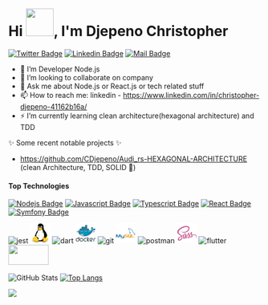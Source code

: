 <h1>Hi <img src="https://github.com/mitul3737/mitul3737/blob/main/Wave.gif" height="55px" width="55px">, I'm Djepeno Christopher</h1>

[![Twitter Badge](https://img.shields.io/badge/-@DjepenoC-1ca0f2?style=flat&labelColor=1ca0f1&logo=twitter&logoColor=white&link=https://twitter.com/DjepenoC)](https://twitter.com/DjepenoC) [![Linkedin Badge](https://img.shields.io/badge/-Christopher-0e76a8?style=flat&labelColor=0e76a8&logo=linkedin&logoColor=white)](https://www.linkedin.com/in/christopher-djepeno-41162b16a//) [![Mail Badge](https://img.shields.io/badge/-@Cdjepeno-e84393?style=flat&labelColor=e84393&logo=instagram&logoColor=white)](https://instagram.com/cdjepeno) 

- 🌱 I’m Developer Node.js
- 👯 I’m looking to collaborate on company
- 💬 Ask me about Node.js or React.js or tech related stuff 
- 📫 How to reach me: linkedin - https://www.linkedin.com/in/christopher-djepeno-41162b16a/
- ⚡ I’m currently learning clean architecture(hexagonal architecture) and TDD

✨ Some recent notable projects ✨
- https://github.com/CDjepeno/Audi_rs-HEXAGONAL-ARCHITECTURE (clean Architecture, TDD, SOLID 🚀)


#### Top Technologies

<!-- TODO: Make technologies links takes you to repositories -->

[![Nodejs Badge](https://img.shields.io/badge/-Node.js-3C873A?style=for-the-badge&labelColor=black&logo=node.js&logoColor=3C873A)](#)
[![Javascript Badge](https://img.shields.io/badge/-Javascript-F0DB4F?style=for-the-badge&labelColor=black&logo=javascript&logoColor=F0DB4F)](#) 
[![Typescript Badge](https://img.shields.io/badge/-Typescript-007acc?style=for-the-badge&labelColor=black&logo=typescript&logoColor=007acc)](#)
[![React Badge](https://img.shields.io/badge/-React-61DBFB?style=for-the-badge&labelColor=black&logo=react&logoColor=61DBFB)](#)
[![Symfony Badge](https://img.shields.io/badge/-Symfony-black?style=for-the-badge&labelColor=black&logo=symfony&logoColor=white)](#)

<img src="https://www.vectorlogo.zone/logos/jestjsio/jestjsio-icon.svg" alt="jest" width="40" height="40"/>     <img src="https://raw.githubusercontent.com/devicons/devicon/master/icons/linux/linux-original.svg" alt="linux" width="40" height="40"/>     <img src="https://www.vectorlogo.zone/logos/dartlang/dartlang-icon.svg" alt="dart" width="40" height="40"/>     <img src="https://raw.githubusercontent.com/devicons/devicon/master/icons/docker/docker-original-wordmark.svg" alt="docker" width="40" height="40"/>     <img src="https://www.vectorlogo.zone/logos/git-scm/git-scm-icon.svg" alt="git" width="40" height="40"/>     <img src="https://raw.githubusercontent.com/devicons/devicon/master/icons/mysql/mysql-original-wordmark.svg" alt="mysql" width="40" height="40"/>     <img src="https://www.vectorlogo.zone/logos/getpostman/getpostman-icon.svg" alt="postman" width="40" height="40"/>     <img src="https://raw.githubusercontent.com/devicons/devicon/master/icons/sass/sass-original.svg" alt="sass" width="40" height="40"/>      <img src="https://www.vectorlogo.zone/logos/flutterio/flutterio-icon.svg" alt="flutter" width="40" height="40"/> <img src="https://user-images.githubusercontent.com/43074465/130150951-6bd55d5c-141f-4c88-98f5-4327567328e9.png" width="80" height="40"/>




![GitHub Stats](https://github-readme-stats.vercel.app/api?username=CDjepeno&theme=radical&show_icons=true&count_private=KzXu3svZzqGMqNkAhJoLTvTm)
[![Top Langs](https://github-readme-stats.vercel.app/api/top-langs/?username=CDjepeno&theme=gotham&layout=compact)](https://github.com/anuraghazra/github-readme-stats)


<img src="https://github.com/amandewatnitrr/amandewatnitrr/blob/main/header_.png">



